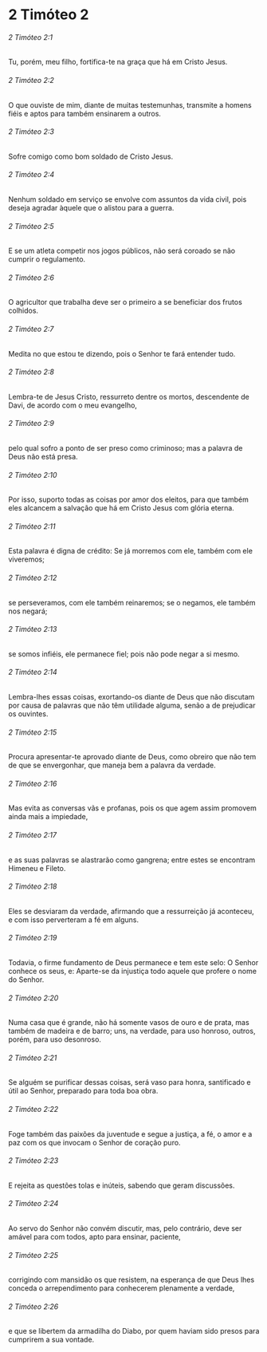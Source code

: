 # 2 Timóteo 2

###### 2 Timóteo 2:1

Tu, porém, meu filho, fortifica-te na graça que há em Cristo Jesus.

###### 2 Timóteo 2:2

O que ouviste de mim, diante de muitas testemunhas, transmite a homens fiéis e aptos para também ensinarem a outros.

###### 2 Timóteo 2:3

Sofre comigo como bom soldado de Cristo Jesus.

###### 2 Timóteo 2:4

Nenhum soldado em serviço se envolve com assuntos da vida civil, pois deseja agradar àquele que o alistou para a guerra.

###### 2 Timóteo 2:5

E se um atleta competir nos jogos públicos, não será coroado se não cumprir o regulamento.

###### 2 Timóteo 2:6

O agricultor que trabalha deve ser o primeiro a se beneficiar dos frutos colhidos.

###### 2 Timóteo 2:7

Medita no que estou te dizendo, pois o Senhor te fará entender tudo.

###### 2 Timóteo 2:8

Lembra-te de Jesus Cristo, ressurreto dentre os mortos, descendente de Davi, de acordo com o meu evangelho,

###### 2 Timóteo 2:9

pelo qual sofro a ponto de ser preso como criminoso; mas a palavra de Deus não está presa.

###### 2 Timóteo 2:10

Por isso, suporto todas as coisas por amor dos eleitos, para que também eles alcancem a salvação que há em Cristo Jesus com glória eterna.

###### 2 Timóteo 2:11

Esta palavra é digna de crédito: Se já morremos com ele, também com ele viveremos;

###### 2 Timóteo 2:12

se perseveramos, com ele também reinaremos; se o negamos, ele também nos negará;

###### 2 Timóteo 2:13

se somos infiéis, ele permanece fiel; pois não pode negar a si mesmo.

###### 2 Timóteo 2:14

Lembra-lhes essas coisas, exortando-os diante de Deus que não discutam por causa de palavras que não têm utilidade alguma, senão a de prejudicar os ouvintes.

###### 2 Timóteo 2:15

Procura apresentar-te aprovado diante de Deus, como obreiro que não tem de que se envergonhar, que maneja bem a palavra da verdade.

###### 2 Timóteo 2:16

Mas evita as conversas vãs e profanas, pois os que agem assim promovem ainda mais a impiedade,

###### 2 Timóteo 2:17

e as suas palavras se alastrarão como gangrena; entre estes se encontram Himeneu e Fileto.

###### 2 Timóteo 2:18

Eles se desviaram da verdade, afirmando que a ressurreição já aconteceu, e com isso perverteram a fé em alguns.

###### 2 Timóteo 2:19

Todavia, o firme fundamento de Deus permanece e tem este selo: O Senhor conhece os seus, e: Aparte-se da injustiça todo aquele que profere o nome do Senhor.

###### 2 Timóteo 2:20

Numa casa que é grande, não há somente vasos de ouro e de prata, mas também de madeira e de barro; uns, na verdade, para uso honroso, outros, porém, para uso desonroso.

###### 2 Timóteo 2:21

Se alguém se purificar dessas coisas, será vaso para honra, santificado e útil ao Senhor, preparado para toda boa obra.

###### 2 Timóteo 2:22

Foge também das paixões da juventude e segue a justiça, a fé, o amor e a paz com os que invocam o Senhor de coração puro.

###### 2 Timóteo 2:23

E rejeita as questões tolas e inúteis, sabendo que geram discussões.

###### 2 Timóteo 2:24

Ao servo do Senhor não convém discutir, mas, pelo contrário, deve ser amável para com todos, apto para ensinar, paciente,

###### 2 Timóteo 2:25

corrigindo com mansidão os que resistem, na esperança de que Deus lhes conceda o arrependimento para conhecerem plenamente a verdade,

###### 2 Timóteo 2:26

e que se libertem da armadilha do Diabo, por quem haviam sido presos para cumprirem a sua vontade.

